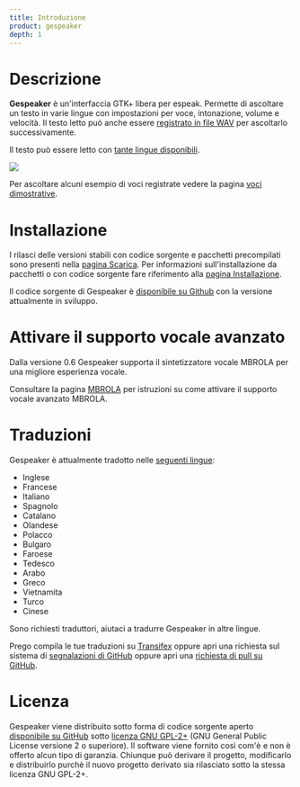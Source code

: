 ```yaml
---
title: Introduzione
product: gespeaker
depth: 1
---
```


# Descrizione

**Gespeaker** è un'interfaccia GTK+ libera per espeak. Permette di ascoltare un testo in varie lingue con impostazioni per voce, intonazione, volume e velocità. Il testo letto può anche essere [registrato in file WAV](../demo) per ascoltarlo successivamente.

Il testo può essere letto con [tante lingue disponibili](../languages).

![](/resources/gespeaker/archive/latest/italian/main.png?classes=center)

Per ascoltare alcuni esempio di voci registrate vedere la pagina [voci dimostrative](../demo).

# Installazione

I rilasci delle versioni stabili con codice sorgente e pacchetti precompilati sono presenti nella [pagina Scarica](../download). Per informazioni sull'installazione da pacchetti o con codice sorgente fare riferimento alla [pagina Installazione](../installation).

Il codice sorgente di Gespeaker è [disponibile su Github](https://github.com/muflone/gespeaker) con la versione attualmente in sviluppo.

# Attivare il supporto vocale avanzato

Dalla versione 0.6 Gespeaker supporta il sintetizzatore vocale MBROLA per una migliore esperienza vocale.

Consultare la pagina [MBROLA](../mbrola) per istruzioni su come attivare il supporto vocale avanzato MBROLA.

# Traduzioni

Gespeaker è attualmente tradotto nelle [seguenti lingue](../languages):

* Inglese
* Francese
* Italiano
* Spagnolo
* Catalano
* Olandese
* Polacco
* Bulgaro
* Faroese
* Tedesco
* Arabo
* Greco
* Vietnamita
* Turco
* Cinese

Sono richiesti traduttori, aiutaci a tradurre Gespeaker in altre lingue.

Prego compila le tue traduzioni su [Transifex](https://www.transifex.com/projects/p/gespeaker/) oppure apri una richiesta sul sistema di [segnalazioni di GitHub](https://github.com/muflone/gespeaker/issues) oppure apri una [richiesta di pull su GitHub](https://github.com/muflone/gespeaker/pulls).

# Licenza

Gespeaker viene distribuito sotto forma di codice sorgente aperto [disponibile su GitHub](https://github.com/muflone/gespeaker) sotto [licenza GNU GPL-2+](https://www.gnu.org/licenses/gpl-2.0.html) (GNU General Public License versione 2 o superiore). Il software viene fornito così com'è e non è offerto alcun tipo di garanzia. Chiunque può derivare il progetto, modificarlo e distribuirlo purchè il nuovo progetto derivato sia rilasciato sotto la stessa licenza GNU GPL-2+.